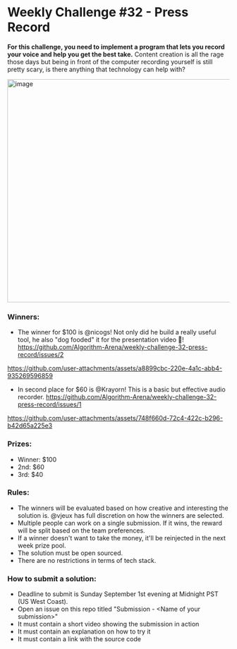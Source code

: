 # Weekly Challenge #32 - Press Record

**For this challenge, you need to implement a program that lets you record your voice and help you get the best take.** Content creation is all the rage those days but being in front of the computer recording yourself is still pretty scary, is there anything that technology can help with?

<img width="506" alt="image" src="https://github.com/user-attachments/assets/822bf29e-58f3-456b-b63b-161d51bf60d2">

### Winners:

* The winner for $100 is @nicogs! Not only did he build a really useful tool, he also "dog fooded" it for the presentation video 🎥! https://github.com/Algorithm-Arena/weekly-challenge-32-press-record/issues/2

https://github.com/user-attachments/assets/a8899cbc-220e-4a1c-abb4-935269596859

* In second place for $60 is @Krayorn! This is a basic but effective audio recorder. https://github.com/Algorithm-Arena/weekly-challenge-32-press-record/issues/1

https://github.com/user-attachments/assets/748f660d-72c4-422c-b296-b42d65a225e3

### Prizes:
* Winner: $100
* 2nd: $60
* 3rd: $40

### Rules:
* The winners will be evaluated based on how creative and interesting the solution is. @vjeux has full discretion on how the winners are selected.
* Multiple people can work on a single submission. If it wins, the reward will be split based on the team preferences.
* If a winner doesn't want to take the money, it'll be reinjected in the next week prize pool.
* The solution must be open sourced.
* There are no restrictions in terms of tech stack.

### How to submit a solution:
* Deadline to submit is Sunday September 1st evening at Midnight PST (US West Coast).
* Open an issue on this repo titled "Submission - &lt;Name of your submission&gt;"
* It must contain a short video showing the submission in action
* It must contain an explanation on how to try it
* It must contain a link with the source code
